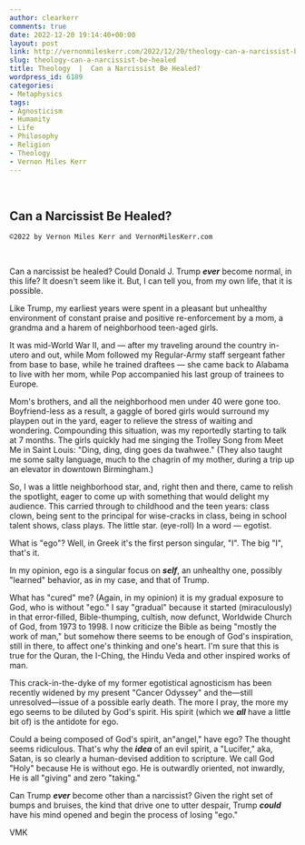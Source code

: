```yaml
---
author: clearkerr
comments: true
date: 2022-12-20 19:14:40+00:00
layout: post
link: http://vernonmileskerr.com/2022/12/20/theology-can-a-narcissist-be-healed/
slug: theology-can-a-narcissist-be-healed
title: Theology  |  Can a Narcissist Be Healed?
wordpress_id: 6189
categories:
- Metaphysics
tags:
- Agnosticism
- Humanity
- Life
- Philosophy
- Religion
- Theology
- Vernon Miles Kerr
---
```


 




## Can a Narcissist Be Healed?



    
    ©2022 by Vernon Miles Kerr and VernonMilesKerr.com




 






Can a narcissist be healed? Could Donald J. Trump **_ever_** become normal, in this life? It doesn't seem like it. But, I can tell you, from my own life, that it is possible.







Like Trump, my earliest years were spent in a pleasant but unhealthy environment of constant praise and positive re-enforcement by a mom, a grandma and a harem of neighborhood teen-aged girls.







It was mid-World War II, and — after my traveling around the country in-utero and out, while Mom followed my Regular-Army staff sergeant father from base to base, while he trained draftees — she came back to Alabama to live with her mom, while Pop accompanied his last group of trainees to Europe.







Mom's brothers, and all the neighborhood men under 40 were gone too. Boyfriend-less as a result, a gaggle of bored girls would surround my playpen out in the yard, eager to relieve the stress of waiting and wondering. Compounding this situation, was my reportedly starting to talk at 7 months. The girls quickly had me singing the Trolley Song from Meet Me in Saint Louis: "Ding, ding, ding goes da twahwee." (They also taught me some salty language, much to the chagrin of my mother, during a trip up an elevator in downtown Birmingham.)







So, I was a little neighborhood star, and, right then and there, came to relish the spotlight, eager to come up with something that would delight my audience. This carried through to childhood and the teen years: class clown, being sent to the principal for wise-cracks in class, being in school talent shows, class plays. The little star. (eye-roll) In a word — egotist.







What is "ego"? Well, in Greek it's the first person singular, "I". The big "I", that's it.







In my opinion, ego is a singular focus on **_self_**, an unhealthy one, possibly "learned" behavior, as in my case, and that of Trump.







What has "cured" me? (Again, in my opinion) it is my gradual exposure to God, who is without "ego." I say "gradual" because it started (miraculously) in that error-filled, Bible-thumping, cultish, now defunct, Worldwide Church of God, from 1973 to 1998. I now criticize the Bible as being "mostly the work of man," but somehow there seems to be enough of God's inspiration, still in there, to affect one's thinking and one's heart. I'm sure that this is true for the Quran, the I-Ching, the Hindu Veda and other inspired works of man.







This crack-in-the-dyke of my former egotistical agnosticism has been recently widened by my present "Cancer Odyssey" and the—still unresolved—issue of a possible early death. The more I pray, the more my ego seems to be diluted by God's spirit. His spirit (which we **_all_** have a little bit of) is the antidote for ego.







Could a being composed of God's spirit, an"angel," have ego? The thought seems ridiculous. That's why the **_idea_** of an evil spirit, a "Lucifer," aka, Satan, is so clearly a human-devised addition to scripture. We call God "Holy" because He is without ego. He is outwardly oriented, not inwardly, He is all "giving" and zero "taking."







Can Trump **_ever_** become other than a narcissist? Given the right set of bumps and bruises, the kind that drive one to utter despair, Trump **_could_** have his mind opened and begin the process of losing "ego."







VMK



